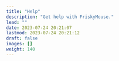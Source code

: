 ```yaml
---
title: "Help"
description: "Get help with FriskyMouse."
lead: ""
date: 2023-07-24 20:21:07
lastmod: 2023-07-24 20:21:12
draft: false
images: []
weight: 140
---
```

